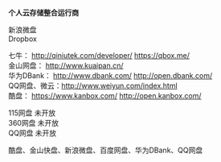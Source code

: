 <strong>个人云存储整合运行商</strong>


新浪微盘 <br>
Dropbox <br>

七牛：        http://qiniutek.com/developer/               https://qbox.me/<br>
金山网盘：    http://www.kuaipan.cn/  <br>
华为DBank：   http://www.dbank.com/                        http://open.dbank.com/  <br>
QQ网盘、微云：http://www.weiyun.com/index.html <br>
酷盘：        https://www.kanbox.com/                      http://open.kanbox.com/  <br>



115网盘 未开放  <br>
360网盘 未开放  <br>
QQ网盘 未开放  <br>

酷盘、金山快盘、新浪微盘、百度网盘、华为DBank、QQ网盘